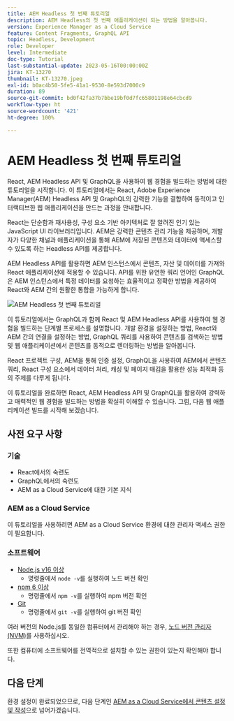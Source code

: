 ```yaml
---
title: AEM Headless 첫 번째 튜토리얼
description: AEM Headless의 첫 번째 애플리케이션이 되는 방법을 알아봅니다.
version: Experience Manager as a Cloud Service
feature: Content Fragments, GraphQL API
topic: Headless, Development
role: Developer
level: Intermediate
doc-type: Tutorial
last-substantial-update: 2023-05-16T00:00:00Z
jira: KT-13270
thumbnail: KT-13270.jpeg
exl-id: b0ac4b50-5fe5-41a1-9530-8e593d7000c9
duration: 89
source-git-commit: bd0f42fa37b7bbe19bf0d7fc65801198e64cbcd9
workflow-type: ht
source-wordcount: '421'
ht-degree: 100%

---
```


# AEM Headless 첫 번째 튜토리얼

React, AEM Headless API 및 GraphQL을 사용하여 웹 경험을 빌드하는 방법에 대한 튜토리얼을 시작합니다. 이 튜토리얼에서는 React, Adobe Experience Manager(AEM) Headless API 및 GraphQL의 강력한 기능을 결합하여 동적이고 인터랙티브한 웹 애플리케이션을 만드는 과정을 안내합니다.

React는 단순함과 재사용성, 구성 요소 기반 아키텍처로 잘 알려진 인기 있는 JavaScript UI 라이브러리입니다. AEM은 강력한 콘텐츠 관리 기능을 제공하며, 개발자가 다양한 채널과 애플리케이션을 통해 AEM에 저장된 콘텐츠와 데이터에 액세스할 수 있도록 하는 Headless API를 제공합니다.

AEM Headless API를 활용하면 AEM 인스턴스에서 콘텐츠, 자산 및 데이터를 가져와 React 애플리케이션에 적용할 수 있습니다. API를 위한 유연한 쿼리 언어인 GraphQL은 AEM 인스턴스에서 특정 데이터를 요청하는 효율적이고 정확한 방법을 제공하여 React와 AEM 간의 원활한 통합을 가능하게 합니다.

![AEM Headless 첫 번째 튜토리얼](./assets/overview/overview.png)

이 튜토리얼에서는 GraphQL과 함께 React 및 AEM Headless API를 사용하여 웹 경험을 빌드하는 단계별 프로세스를 설명합니다. 개발 환경을 설정하는 방법, React와 AEM 간의 연결을 설정하는 방법, GraphQL 쿼리를 사용하여 콘텐츠를 검색하는 방법 및 웹 애플리케이션에서 콘텐츠를 동적으로 렌더링하는 방법을 알아봅니다.

React 프로젝트 구성, AEM을 통해 인증 설정, GraphQL을 사용하여 AEM에서 콘텐츠 쿼리, React 구성 요소에서 데이터 처리, 캐싱 및 페이지 매김을 활용한 성능 최적화 등의 주제를 다루게 됩니다.

이 튜토리얼을 완료하면 React, AEM Headless API 및 GraphQL을 활용하여 강력하고 매력적인 웹 경험을 빌드하는 방법을 확실히 이해할 수 있습니다. 그럼, 다음 웹 애플리케이션 빌드를 시작해 보겠습니다.

## 사전 요구 사항

### 기술

+ React에서의 숙련도
+ GraphQL에서의 숙련도
+ AEM as a Cloud Service에 대한 기본 지식

### AEM as a Cloud Service

이 튜토리얼을 사용하려면 AEM as a Cloud Service 환경에 대한 관리자 액세스 권한이 필요합니다.

### 소프트웨어

+ [Node.js v16 이상](https://nodejs.org/en/)
   + 명령줄에서 `node -v`를 실행하여 노드 버전 확인
+ [npm 6 이상](https://www.npmjs.com/)
   + 명령줄에서 `npm -v`를 실행하여 npm 버전 확인
+ [Git](https://git-scm.com/)
   + 명령줄에서 `git -v`를 실행하여 git 버전 확인

여러 버전의 Node.js를 동일한 컴퓨터에서 관리해야 하는 경우, [노드 버전 관리자(NVM)](https://github.com/nvm-sh/nvm)를 사용하십시오.

또한 컴퓨터에 소프트웨어를 전역적으로 설치할 수 있는 권한이 있는지 확인해야 합니다.

## 다음 단계

환경 설정이 완료되었으므로, 다음 단계인 [AEM as a Cloud Service에서 콘텐츠 설정 및 작성](./1-content-modeling.md)으로 넘어가겠습니다.
